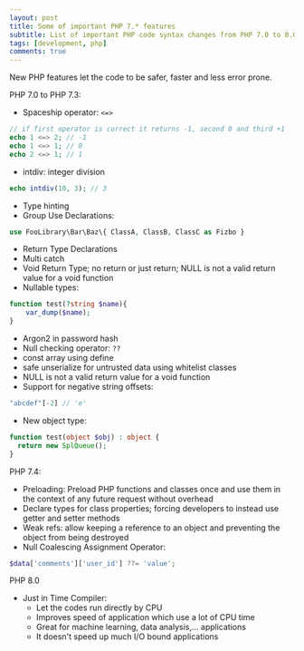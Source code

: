 ```yaml
---
layout: post
title: Some of important PHP 7.* features
subtitle: List of important PHP code syntax changes from PHP 7.0 to 8.0
tags: [development, php]
comments: true
---
```


New PHP features let the code to be safer, faster and less error prone.

PHP 7.0 to PHP 7.3:

- Spaceship operator: `<=>`

```php
// if first operator is correct it returns -1, second 0 and third +1
echo 1 <=> 2; // -1
echo 1 <=> 1; // 0
echo 2 <=> 1; // 1
```

- intdiv: integer division

```php
echo intdiv(10, 3); // 3
```

- Type hinting
- Group Use Declarations:

```php
use FooLibrary\Bar\Baz\{ ClassA, ClassB, ClassC as Fizbo }
```

- Return Type Declarations
- Multi catch
- Void Return Type; no return or just return; NULL is not a valid return value for a void function
- Nullable types:

```php
function test(?string $name){
    var_dump($name);
}
```

- Argon2 in password hash
- Null checking operator:
  `??`
- const array using define
- safe unserialize for untrusted data using whitelist classes
- NULL is not a valid return value for a void function
- Support for negative string offsets:

```php
"abcdef"[-2] // 'e'
```

- New object type:

```php
function test(object $obj) : object {
  return new SplQueue();
}
```

PHP 7.4:

- Preloading: Preload PHP functions and classes once and use them in the context of any future request without overhead
- Declare types for class properties; forcing developers to instead use getter and setter methods
- Weak refs: allow keeping a reference to an object and preventing the object from being destroyed
- Null Coalescing Assignment Operator:

```php
$data['comments']['user_id'] ??= 'value';
```

PHP 8.0

- Just in Time Compiler:
  - Let the codes run directly by CPU
  - Improves speed of application which use a lot of CPU time
  - Great for machine learning, data analysis,... applications
  - It doesn't speed up much I/O bound applications
